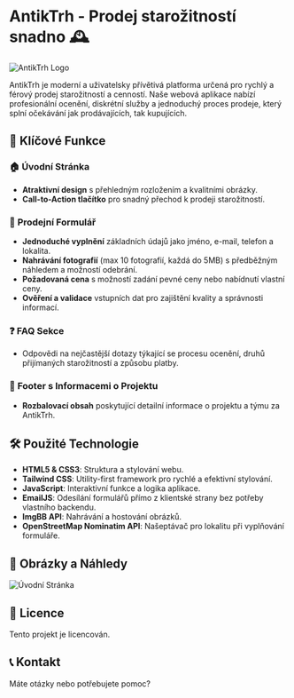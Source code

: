 # AntikTrh - Prodej starožitností snadno 🕰️

![AntikTrh Logo](https://i.postimg.cc/bYStrkkt/clock.png)

AntikTrh je moderní a uživatelsky přívětivá platforma určená pro rychlý a férový prodej starožitností a cenností. Naše webová aplikace nabízí profesionální ocenění, diskrétní služby a jednoduchý proces prodeje, který splní očekávání jak prodávajících, tak kupujících.

## 🚀 Klíčové Funkce

### 🏠 **Úvodní Stránka**
- **Atraktivní design** s přehledným rozložením a kvalitními obrázky.
- **Call-to-Action tlačítko** pro snadný přechod k prodeji starožitností.

### 📝 **Prodejní Formulář**
- **Jednoduché vyplnění** základních údajů jako jméno, e-mail, telefon a lokalita.
- **Nahrávání fotografií** (max 10 fotografií, každá do 5MB) s předběžným náhledem a možností odebrání.
- **Požadovaná cena** s možností zadání pevné ceny nebo nabídnutí vlastní ceny.
- **Ověření a validace** vstupních dat pro zajištění kvality a správnosti informací.

### ❓ **FAQ Sekce**
- Odpovědi na nejčastější dotazy týkající se procesu ocenění, druhů přijímaných starožitností a způsobu platby.

### 📄 **Footer s Informacemi o Projektu**
- **Rozbalovací obsah** poskytující detailní informace o projektu a týmu za AntikTrh.

## 🛠️ Použité Technologie

- **HTML5 & CSS3**: Struktura a stylování webu.
- **Tailwind CSS**: Utility-first framework pro rychlé a efektivní stylování.
- **JavaScript**: Interaktivní funkce a logika aplikace.
- **EmailJS**: Odesílání formulářů přímo z klientské strany bez potřeby vlastního backendu.
- **ImgBB API**: Nahrávání a hostování obrázků.
- **OpenStreetMap Nominatim API**: Našeptávač pro lokalitu při vyplňování formuláře.

## 📸 Obrázky a Náhledy

![Úvodní Stránka](https://i.postimg.cc/9XbKL9sk/A.webp)

## 📄 Licence

Tento projekt je licencován.

## 📞 Kontakt

Máte otázky nebo potřebujete pomoc?
